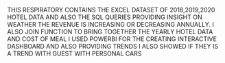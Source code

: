 THIS RESPIRATORY CONTAINS THE EXCEL DATASET OF 2018,2019,2020 HOTEL DATA AND ALSO THE SQL QUERIES PROVIDING INSIGHT ON WEATHER THE REVENUE IS INCREASING
OR DECREASING ANNUALLY.
I ALSO JOIN FUNCTION TO BRING TOGETHER THE YEARLY HOTEL DATA AND COST OF MEAL
I USED POWERBI FOR THE CREATING INTERACTIVE DASHBOARD AND ALSO PROVIDING TRENDS 
I ALSO SHOWED IF THEY IS A TREND WITH GUEST WITH  PERSONAL CARS 
